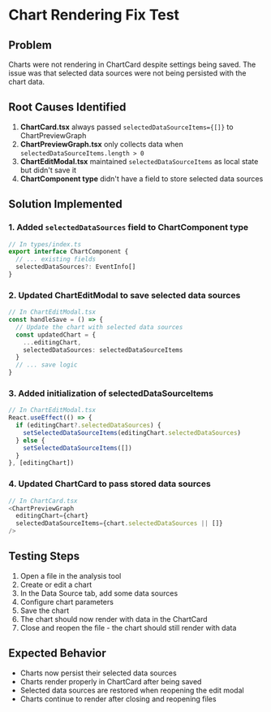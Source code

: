 # Chart Rendering Fix Test

## Problem
Charts were not rendering in ChartCard despite settings being saved. The issue was that selected data sources were not being persisted with the chart data.

## Root Causes Identified

1. **ChartCard.tsx** always passed `selectedDataSourceItems={[]}` to ChartPreviewGraph
2. **ChartPreviewGraph.tsx** only collects data when `selectedDataSourceItems.length > 0`
3. **ChartEditModal.tsx** maintained `selectedDataSourceItems` as local state but didn't save it
4. **ChartComponent type** didn't have a field to store selected data sources

## Solution Implemented

### 1. Added `selectedDataSources` field to ChartComponent type
```typescript
// In types/index.ts
export interface ChartComponent {
  // ... existing fields
  selectedDataSources?: EventInfo[]
}
```

### 2. Updated ChartEditModal to save selected data sources
```typescript
// In ChartEditModal.tsx
const handleSave = () => {
  // Update the chart with selected data sources
  const updatedChart = {
    ...editingChart,
    selectedDataSources: selectedDataSourceItems
  }
  // ... save logic
}
```

### 3. Added initialization of selectedDataSourceItems
```typescript
// In ChartEditModal.tsx
React.useEffect(() => {
  if (editingChart?.selectedDataSources) {
    setSelectedDataSourceItems(editingChart.selectedDataSources)
  } else {
    setSelectedDataSourceItems([])
  }
}, [editingChart])
```

### 4. Updated ChartCard to pass stored data sources
```typescript
// In ChartCard.tsx
<ChartPreviewGraph 
  editingChart={chart} 
  selectedDataSourceItems={chart.selectedDataSources || []} 
/>
```

## Testing Steps

1. Open a file in the analysis tool
2. Create or edit a chart
3. In the Data Source tab, add some data sources
4. Configure chart parameters
5. Save the chart
6. The chart should now render with data in the ChartCard
7. Close and reopen the file - the chart should still render with data

## Expected Behavior

- Charts now persist their selected data sources
- Charts render properly in ChartCard after being saved
- Selected data sources are restored when reopening the edit modal
- Charts continue to render after closing and reopening files